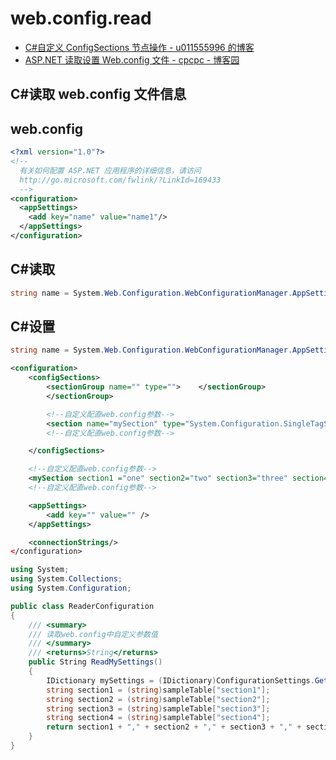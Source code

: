 # web.config.read

- [C#自定义 ConfigSections 节点操作 - u011555996 的博客](https://blog.csdn.net/u011555996/article/details/53173930)
- [ASP.NET 读取设置 Web.config 文件 - cpcpc - 博客园](http://www.cnblogs.com/cpcpc/archive/2012/09/10/2679083.html)

## C#读取 web.config 文件信息

## web.config

```Xml
<?xml version="1.0"?>
<!--
  有关如何配置 ASP.NET 应用程序的详细信息，请访问
  http://go.microsoft.com/fwlink/?LinkId=169433
  -->
<configuration>
  <appSettings>
    <add key="name" value="name1"/>
  </appSettings>
</configuration>
```

## C#读取

```C#
string name = System.Web.Configuration.WebConfigurationManager.AppSettings["name"];
```

## C#设置

```C#
string name = System.Web.Configuration.WebConfigurationManager.AppSettings["name"];
```

```Xml
<configuration>
    <configSections>
        <sectionGroup name="" type="">    </sectionGroup>
        </sectionGroup>

        <!--自定义配直web.config参数-->
        <section name="mySection" type="System.Configuration.SingleTagSectionHandler" />
        <!--自定义配直web.config参数-->

    </configSections>

    <!--自定义配直web.config参数-->
    <mySection section1 ="one" section2="two" section3="three" section4="four" />
    <!--自定义配直web.config参数-->

    <appSettings>
        <add key="" value="" />
    </appSettings>

    <connectionStrings/>
</configuration>
```

```C#
using System;
using System.Collections;
using System.Configuration;

public class ReaderConfiguration
{
    /// <summary>
    /// 读取web.config中自定义参数值
    /// </summary>
    /// <returns>String</returns>
    public String ReadMySettings()
    {
        IDictionary mySettings = (IDictionary)ConfigurationSettings.GetConfig("mySetting");
        string section1 = (string)sampleTable["section1"];
        string section2 = (string)sampleTable["section2"];
        string section3 = (string)sampleTable["section3"];
        string section4 = (string)sampleTable["section4"];
        return section1 + "," + section2 + "," + section3 + "," + section4 ;
    }
}
```
